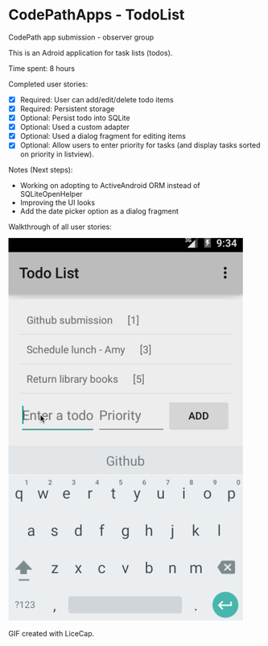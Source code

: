 # CodePathApps - TodoList
CodePath app submission - observer group

This is an Adroid application for task lists (todos). 

Time spent: 8 hours 

Completed user stories:
* [x] Required: User can add/edit/delete todo items
* [x] Required: Persistent storage 
* [x] Optional: Persist todo into SQLite
* [x] Optional: Used a custom adapter
* [x] Optional: Used a dialog fragment for editing items
* [x] Optional: Allow users to enter priority for tasks (and display tasks sorted on priority in listview).

Notes (Next steps):
   - Working on adopting to ActiveAndroid ORM instead of SQLiteOpenHelper
   - Improving the UI looks
   - Add the date picker option as a dialog fragment


Walkthrough of all user stories:

![ScreenShot](https://github.com/bchandramouli/CodePathApps/blob/master/TodoList/codepathApp_todo.gif)

GIF created with LiceCap.
